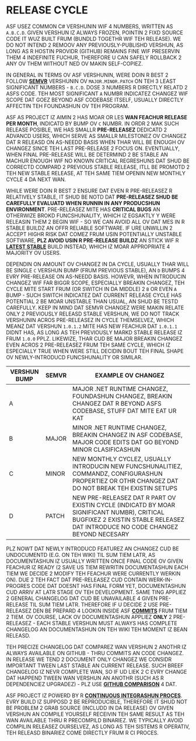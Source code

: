 # RELEASE CYCLE

ASF USEZ COMMON C# VERSHUNIN WIF 4 NUMBERS, WRITTEN AS `A.B.C.D`. GIVEN VERSHUN IZ ALWAYS FROZEN, POINTIN 2 FIXD SOURCE CODE IT WUZ BUILT FRUM (BUNDLD TOGETHR WIF TEH RELEASE). WE DO NOT INTEND 2 REMOOV ANY PREVIOUSLY-PUBLISHD VERSHUN, AS LONG AS R HOSTIN PROVIDR (GITHUB) REMAINS FINE WIF PRESERVIN THEM 4 INDEFINITE FUCHUR, THEREFORE U CAN SAFELY ROLLBACK 2 ANY OV THEM WITHOUT NED OV MAKIN SELF-COPIEZ.

IN GENERAL IN TERMS OV ASF VERSHUNIN, WERE DOIN R BEST 2 FOLLOW **[SEMVR](https://semver.org)** VERSHUNIN OV `MAJOR.MINOR.PATCH` ON TEH 3 LEAST SIGNIFICANT NUMBERS - `B.C.D`. DOSE 3 NUMBERS R DIRECTLY RELATD 2 ASFS CODE. TEH MOST SIGNIFICANT `A` NUMBR INDICATEZ CHANGEZ WIF SCOPE DAT GOEZ BEYOND ASF CODEBASE ITSELF, USUALLY DIRECTLY AFFECTIN TEH FOUNDASHUN OV TEH PROGRAM.

ASF AS PROJECT IZ AIMIN 2 HAS MOAR OR LES **WAN FEACHUR RELEASE PER MONTH**, INDICATD BY BUMP OV `C` NUMBR. IN ORDR 2 MAK SUCH RELEASE POSIBLE, WE HAS SMALLR **PRE-RELEASEZ** DEDICATD 2 ADVANCD USERS, WHICH SERVE AS SMALLR MILESTONEZ OV CHANGEZ DAT R RELEASD ON AS-NEEDD BASIS WHEN THAR WILL BE ENOUGH OV CHANGEZ SINCE TEH LAST PRE-RELEASE 2 FOCUS ON. EVENTUALLY, WHEN FINAL PRE-RELEASE WILL BE DETERMIND 2 BE STABLE AN MACHUR ENOUGH WIF NO KNOWN CRITICAL REGRESHUNS DAT SHUD BE CORRECTD COMPARD 2 PREVIOUS STABLE RELEASE, ITLL BE PROMOTD 2 TEH NEW STABLE RELEASE, AT TEH SAME TIEM OPENIN NEW MONTHLY CYCLE 4 DA NEXT WAN.

WHILE WERE DOIN R BEST 2 ENSURE DAT EVEN R PRE-RELEASEZ R RELATIVELY STABLE, IT SHUD BE NOTD DAT **PRE-RELEASEZ SHUD BE CAREFULLY EVALUATD WHEN RUNNIN IN ANY PRODUCSHUN ENVIRONMENT**. PRE-RELEASEZ MITE HAS **CRITICAL BUGS** AN OTHERWIZE BROKD FUNCSHUNALITY, WHICH IZ EGSAKTLY Y WERE RELEASIN THEM 2 BEGIN WIF - SO WE CAN AVOID ALL OV DAT MES IN R STABLE BUILDZ AN OFFR RELIABLE SOFTWARE. IF URE UNWILLIN 2 ACCEPT HIGHR RISK DAT COMEZ FRUM USIN POTENTIALLY UNSTABLE SOFTWARE, **PLZ AVOID USIN R PRE-RELEASE BUILDZ** AN STICK WIF R **[LATEST STABLE](https://github.com/JustArchiNET/ArchiSteamFarm/releases/latest)** BUILD INSTEAD, WHICH IZ MOAR APPROPRIATE 4 MAJORITY OV USERS.

DEPENDIN ON AMOUNT OV CHANGEZ IN DA CYCLE, USUALLY THAR WILL BE SINGLE `C` VERSHUN BUMP (FRUM PREVIOUS STABLE), AN `D` BUMPS 4 EVRY PRE-RELEASE ON AS-NEEDD BASIS. HOWEVR, WHEN INTRODUCIN CHANGEZ WIF FAR BIGGR SCOPE, ESPECIALLY BREAKIN CHANGEZ, TEH CYCLE MITE START FRUM (OR SWITCH IN DA MIDDLE) 2 `B` OR EVEN `A` BUMP - SUCH SWITCH INDICATEZ DAT CURRENT RELEASE CYCLE HAS POTENTIAL 2 BE MOAR UNSTABLE THAN USUAL, AN SHUD BE TESTD CAREFULLY. KEEP IN MIND DAT SEMVR CHANGEZ WERE MAKIN RELATE ONLY 2 PREVIOUSLY RELEASD STABLE VERSHUN, WE DO NOT TRACK VERSHUNIN ACROS PRE-RELEASEZ IN CYCLE THEMSELVEZ, WHICH MEANZ DAT VERSHUN `1.0.1.2` MITE HAS NEW FEACHUR DAT `1.0.1.1` DIDNT HAS, AS LONG AS TEH PREVIOUSLY MARKD STABLE RELEASE IZ FRUM `1.0.0` PPLZ. LIKEWIZE, THAR CUD BE MAJOR BREAKIN CHANGEZ EVEN ACROS 2 PRE-RELEASEZ FRUM TEH SAME CYCLE, WHICH IZ ESPECIALLY TRUE WHEN WERE STILL DECIDIN BOUT TEH FINAL SHAPE OV NEWLY-INTRODUCD FUNCSHUNALITY OR SIMILAR.

| VERSHUN BUMP | SEMVR | EXAMPLE OV CHANGEZ                                                                                                                                                           |
| ------------ | ----- | ---------------------------------------------------------------------------------------------------------------------------------------------------------------------------- |
| A            |       | MAJOR .NET RUNTIME CHANGEZ, FOUNDASHUN CHANGEZ, BREAKIN CHANGEZ DAT R BEYOND ASFS CODEBASE, STUFF DAT MITE EAT UR KAT                                                        |
| B            | MAJOR | MINOR .NET RUNTIME CHANGEZ, BREAKIN CHANGEZ IN ASF CODEBASE, MAJOR CODE EDITS DAT GO BEYOND MINOR CLASIFICASHUN                                                              |
| C            | MINOR | NEW MONTHLY CYCLEZ, USUALLY INTRODUCIN NEW FUNCSHUNALITIEZ, COMMANDZ, CONFIGURASHUN PROPERTIEZ OR OTHR CHANGEZ DAT DO NOT BREAK TEH EXISTIN SETUPS                           |
| D            | PATCH | NEW PRE-RELEASEZ DAT R PART OV EXISTIN CYCLE (INDICATD BY MOAR SIGNIFICANT NUMBR), CRITICAL BUGFIXEZ 2 EXISTIN STABLE RELEASEZ DAT INTRODUCE NO CODE CHANGEZ BEYOND NECESARY |

PLZ NOWT DAT NEWLY INTRODUCD FEATUREZ AN CHANGEZ CUD BE UNDOCUMENTD (E.G. ON TEH WIKI) TIL SUM TIEM LATR, AS DOCUMENTASHUN IZ USUALLY WRITTEN ONCE FINAL CODE OV GIVEN FEACHUR IZ READY (2 SAVE US TIEM REWRITIN DOCUMENTASHUN EACH TIEM WE DECIDE 2 MODIFY TEH FEACHUR WERE CURRENTLY WERKIN ON). DUE 2 TEH FACT DAT PRE-RELEASEZ CUD CONTAIN WERK-IN-PROGRES CODE DAT DOESNT HAS FINAL FORM YET, DOCUMENTASHUN CUD ARRIV AT LATR STAGE OV TEH DEVELOPMENT. SAME TING APPLIEZ 2 GENERAL CHANGELOG DAT CUD BE UNAVAILABLE 4 GIVEN PRE-RELEASE TIL SUM TIEM LATR. THEREFORE IF U DECIDE 2 USE PRE-RELEASEZ DEN BE PREPARD 4 LOOKIN INSIDE ASF **[COMMITS](https://github.com/JustArchiNET/ArchiSteamFarm/commits/main)** FRUM TIEM 2 TIEM. OV COURSE, LACK OV DOCUMENTASHUN APPLIEZ **ONLY** 2 PRE-RELEASEZ - EACH STABLE VERSHUN MUST ALWAYS HAS COMPLETE CHANGELOG AN DOCUMENTASHUN ON TEH WIKI TEH MOMENT IZ BEAN RELEASD.

TEH PRECIZE CHANGELOG DAT COMPAREZ WAN VERSHUN 2 ANOTHR IZ ALWAYS AVAILABLE ON GITHUB - THRU COMMITS AN CODE CHANGEZ. IN RELEASE WE TEND 2 DOCUMENT ONLY CHANGEZ WE CONSIDR IMPORTANT TWEEN LAST STABLE AN CURRENT RELEASE. SUCH BREEF CHANGELOG IZ NEVR COMPLETE WAN, SO IF UD LIEK 2 C EVRY CHANGE DAT HAPPEND TWEEN WAN VERSHUN AN ANOTHR (SUCH AS R DEPENDENCIEZ UPGRADEZ) - PLZ USE **[GITHUB COMPARISON](https://github.com/JustArchiNET/ArchiSteamFarm/compare)** 4 DAT.

ASF PROJECT IZ POWERD BY R **[CONTINUOUS INTEGRASHUN PROCES](https://github.com/JustArchiNET/ArchiSteamFarm/actions)**. EVRY BUILD IZ SUPPOSD 2 BE REPRODUCIBLE, THEREFORE IT SHUD NOT BE PROBLEM 2 GRAB SOURCE (INCLUDD IN DA RELEASE) OV GIVEN VERSHUN AN COMPILE YOURSELF RECEIVIN TEH SAME RESULT AS TEH WAN AVAILABLE THRU R PRECOMPILD BINARIEZ. WE TYPICALLY AVOID COMPILIN RELEASEZ OURSELVEZ, AS LONG AS TEH SISTEMS R OPERATIV, TEH RELEASD BINARIEZ COME DIRECTLY FRUM R CI PROCES.